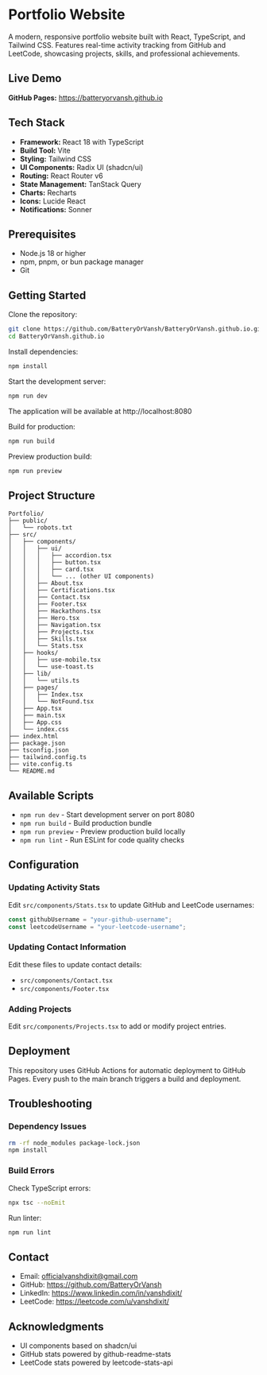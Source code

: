 # Portfolio Website

A modern, responsive portfolio website built with React, TypeScript, and Tailwind CSS. Features real-time activity tracking from GitHub and LeetCode, showcasing projects, skills, and professional achievements.

## Live Demo

**GitHub Pages:** https://batteryorvansh.github.io

## Tech Stack

- **Framework:** React 18 with TypeScript
- **Build Tool:** Vite
- **Styling:** Tailwind CSS
- **UI Components:** Radix UI (shadcn/ui)
- **Routing:** React Router v6
- **State Management:** TanStack Query
- **Charts:** Recharts
- **Icons:** Lucide React
- **Notifications:** Sonner

## Prerequisites

- Node.js 18 or higher
- npm, pnpm, or bun package manager
- Git

## Getting Started

Clone the repository:
```bash
git clone https://github.com/BatteryOrVansh/BatteryOrVansh.github.io.git
cd BatteryOrVansh.github.io
```

Install dependencies:
```bash
npm install
```

Start the development server:
```bash
npm run dev
```

The application will be available at http://localhost:8080

Build for production:
```bash
npm run build
```

Preview production build:
```bash
npm run preview
```

## Project Structure

```
Portfolio/
├── public/
│   └── robots.txt
├── src/
│   ├── components/
│   │   ├── ui/
│   │   │   ├── accordion.tsx
│   │   │   ├── button.tsx
│   │   │   ├── card.tsx
│   │   │   └── ... (other UI components)
│   │   ├── About.tsx
│   │   ├── Certifications.tsx
│   │   ├── Contact.tsx
│   │   ├── Footer.tsx
│   │   ├── Hackathons.tsx
│   │   ├── Hero.tsx
│   │   ├── Navigation.tsx
│   │   ├── Projects.tsx
│   │   ├── Skills.tsx
│   │   └── Stats.tsx
│   ├── hooks/
│   │   ├── use-mobile.tsx
│   │   └── use-toast.ts
│   ├── lib/
│   │   └── utils.ts
│   ├── pages/
│   │   ├── Index.tsx
│   │   └── NotFound.tsx
│   ├── App.tsx
│   ├── main.tsx
│   ├── App.css
│   └── index.css
├── index.html
├── package.json
├── tsconfig.json
├── tailwind.config.ts
├── vite.config.ts
└── README.md
```

## Available Scripts

- `npm run dev` - Start development server on port 8080
- `npm run build` - Build production bundle
- `npm run preview` - Preview production build locally
- `npm run lint` - Run ESLint for code quality checks

## Configuration

### Updating Activity Stats

Edit `src/components/Stats.tsx` to update GitHub and LeetCode usernames:

```typescript
const githubUsername = "your-github-username";
const leetcodeUsername = "your-leetcode-username";
```

### Updating Contact Information

Edit these files to update contact details:
- `src/components/Contact.tsx`
- `src/components/Footer.tsx`

### Adding Projects

Edit `src/components/Projects.tsx` to add or modify project entries.

## Deployment

This repository uses GitHub Actions for automatic deployment to GitHub Pages. Every push to the main branch triggers a build and deployment.

## Troubleshooting

### Dependency Issues

```bash
rm -rf node_modules package-lock.json
npm install
```

### Build Errors

Check TypeScript errors:
```bash
npx tsc --noEmit
```

Run linter:
```bash
npm run lint
```

## Contact

- Email: officialvanshdixit@gmail.com
- GitHub: https://github.com/BatteryOrVansh
- LinkedIn: https://www.linkedin.com/in/vanshdixit/
- LeetCode: https://leetcode.com/u/vanshdixit/

## Acknowledgments

- UI components based on shadcn/ui
- GitHub stats powered by github-readme-stats
- LeetCode stats powered by leetcode-stats-api
